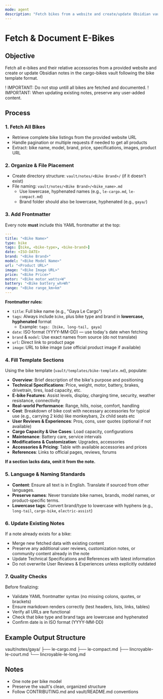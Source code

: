 ```yaml
---
mode: agent
description: "Fetch bikes from a website and create/update Obsidian vault notes"
---
```


# Fetch & Document E-Bikes

## Objective

Fetch all e-bikes and their relative accessories from a provided website and create or update Obsidian notes in the cargo-bikes vault following the bike template format.

! IMPORTANT: Do not stop untill all bikes are fetched and documented.
! IMPORTANT: When updating existing notes, preserve any user-added content.

## Process

### 1. Fetch All Bikes

- Retrieve complete bike listings from the provided website URL
- Handle pagination or multiple requests if needed to get all products
- Extract: bike name, model, brand, price, specifications, images, product URL

### 2. Organize & File Placement

- Create directory structure: `vault/notes/<Bike Brand>/` (if it doesn't exist)
- File naming: `vault/notes/<Bike Brand>/<bike_name>.md`
  - Use lowercase, hyphenated names (e.g., `le-cargo.md`, `le-compact.md`)
  - Brand folder should also be lowercase, hyphenated (e.g., `gaya/`)

### 3. Add Frontmatter

Every note **must** include this YAML frontmatter at the top:

```yaml
---
title: "<Bike Name>"
type: bike
tags: [bike, <bike-type>, <bike-brand>]
date: <ISO-DATE>
brand: "<Bike Brand>"
model: "<Bike Model Name>"
url: "<Product URL>"
image: "<Bike Image URL>"
price: "<Bike Price>"
motor: "<Bike motor_watts>W"
battery: "<Bike battery_wh>Wh"
range: "<Bike range_km>km"
---
```

**Frontmatter rules:**

- `title`: Full bike name (e.g., "Gaya Le Cargo")
- `tags`: Always include `bike`, plus bike type and brand in **lowercase, hyphenated** format
  - Example: `tags: [bike, long-tail, gaya]`
- `date`: ISO format (YYYY-MM-DD) — use today's date when fetching
- `brand` & `model`: Use exact names from source (do not translate)
- `url`: Direct link to product page
- `image`: URL to bike image (use official product image if available)

### 4. Fill Template Sections

Using the bike template (`vault/templates/bike-template.md`), populate:

- **Overview**: Brief description of the bike's purpose and positioning
- **Technical Specifications**: Price, weight, motor, battery, brakes, drivetrain, tires, load capacity, etc.
- **E-bike Features**: Assist levels, display, charging time, security, weather resistance, connectivity
- **Real-world Performance**: Range, hills, noise, comfort, handling
- **Cost**: Breakdown of bike cost with necessary accessories for typical use (e.g., carrying 2 kids) like monkeybars, 2x child seats etc
- **User Reviews & Experiences**: Pros, cons, user quotes (optional if not available)
- **Cargo Capacity & Use Cases**: Load capacity, configurations
- **Maintenance**: Battery care, service intervals
- **Modifications & Customization**: Upgrades, accessories
- **Accessories & Pricing**: Table with available accessories and prices
- **References**: Links to official pages, reviews, forums

**If a section lacks data, omit it from the note.**

### 5. Language & Naming Standards

- **Content**: Ensure all text is in English. Translate if sourced from other languages.
- **Preserve names**: Never translate bike names, brands, model names, or product-specific terms.
- **Lowercase tags**: Convert brand/type to lowercase with hyphens (e.g., `long-tail`, `cargo-bike`, `electric-assist`)

### 6. Update Existing Notes

If a note already exists for a bike:

- Merge new fetched data with existing content
- Preserve any additional user reviews, customization notes, or community content already in the note
- Update Technical Specifications and References with latest information
- Do not overwrite User Reviews & Experiences unless explicitly outdated

### 7. Quality Checks

Before finalizing:

- Validate YAML frontmatter syntax (no missing colons, quotes, or brackets)
- Ensure markdown renders correctly (test headers, lists, links, tables)
- Verify all URLs are functional
- Check that bike type and brand tags are lowercase and hyphenated
- Confirm date is in ISO format (YYYY-MM-DD)

## Example Output Structure

vault/notes/gaya/
├── le-cargo.md
├── le-compact.md
├── lincroyable-le-court.md
└── lincroyable-le-long.md

## Notes

- One note per bike model
- Preserve the vault's clean, organized structure
- Follow CONTRIBUTING.md and vault/README.md conventions
